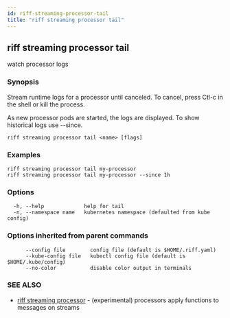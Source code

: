 ```yaml
---
id: riff-streaming-processor-tail
title: "riff streaming processor tail"
---
```

## riff streaming processor tail

watch processor logs

### Synopsis

Stream runtime logs for a processor until canceled. To cancel, press Ctl-c in
the shell or kill the process.

As new processor pods are started, the logs are displayed. To show historical
logs use --since.

```
riff streaming processor tail <name> [flags]
```

### Examples

```
riff streaming processor tail my-processor
riff streaming processor tail my-processor --since 1h
```

### Options

```
  -h, --help             help for tail
  -n, --namespace name   kubernetes namespace (defaulted from kube config)
```

### Options inherited from parent commands

```
      --config file        config file (default is $HOME/.riff.yaml)
      --kube-config file   kubectl config file (default is $HOME/.kube/config)
      --no-color           disable color output in terminals
```

### SEE ALSO

* [riff streaming processor](riff_streaming_processor.md)	 - (experimental) processors apply functions to messages on streams


